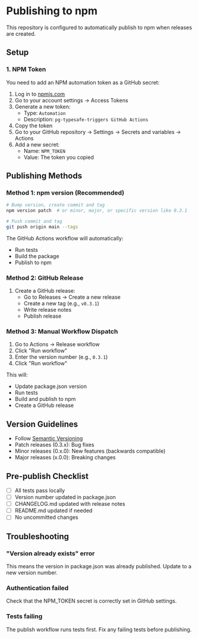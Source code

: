 # Publishing to npm

This repository is configured to automatically publish to npm when releases are created.

## Setup

### 1. NPM Token

You need to add an NPM automation token as a GitHub secret:

1. Log in to [npmjs.com](https://www.npmjs.com/)
2. Go to your account settings → Access Tokens
3. Generate a new token:
   - Type: `Automation`
   - Description: `pg-typesafe-triggers GitHub Actions`
4. Copy the token
5. Go to your GitHub repository → Settings → Secrets and variables → Actions
6. Add a new secret:
   - Name: `NPM_TOKEN`
   - Value: The token you copied

## Publishing Methods

### Method 1: npm version (Recommended)

```bash
# Bump version, create commit and tag
npm version patch  # or minor, major, or specific version like 0.3.1

# Push commit and tag
git push origin main --tags
```

The GitHub Actions workflow will automatically:
- Run tests
- Build the package  
- Publish to npm

### Method 2: GitHub Release

1. Create a GitHub release:
   - Go to Releases → Create a new release
   - Create a new tag (e.g., `v0.3.1`)
   - Write release notes
   - Publish release

### Method 3: Manual Workflow Dispatch

1. Go to Actions → Release workflow
2. Click "Run workflow"
3. Enter the version number (e.g., `0.3.1`)
4. Click "Run workflow"

This will:
- Update package.json version
- Run tests
- Build and publish to npm
- Create a GitHub release

## Version Guidelines

- Follow [Semantic Versioning](https://semver.org/)
- Patch releases (0.3.x): Bug fixes
- Minor releases (0.x.0): New features (backwards compatible)
- Major releases (x.0.0): Breaking changes

## Pre-publish Checklist

- [ ] All tests pass locally
- [ ] Version number updated in package.json
- [ ] CHANGELOG.md updated with release notes
- [ ] README.md updated if needed
- [ ] No uncommitted changes

## Troubleshooting

### "Version already exists" error

This means the version in package.json was already published. Update to a new version number.

### Authentication failed

Check that the NPM_TOKEN secret is correctly set in GitHub settings.

### Tests failing

The publish workflow runs tests first. Fix any failing tests before publishing.
